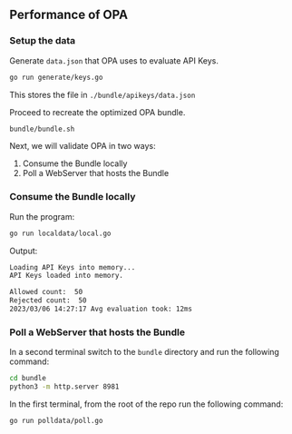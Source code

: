 ## Performance of OPA

### Setup the data

Generate `data.json` that OPA uses to evaluate API Keys.

```bash
go run generate/keys.go
```

This stores the file in `./bundle/apikeys/data.json`

Proceed to recreate the optimized OPA bundle.

```bash
bundle/bundle.sh
```

Next, we will validate OPA in two ways:
1. Consume the Bundle locally
2. Poll a WebServer that hosts the Bundle

### Consume the Bundle locally

Run the program:
```bash
go run localdata/local.go
```

Output:

```bash
Loading API Keys into memory...
API Keys loaded into memory.

Allowed count:  50
Rejected count:  50
2023/03/06 14:27:17 Avg evaluation took: 12ms
```

### Poll a WebServer that hosts the Bundle

In a second terminal switch to the `bundle` directory and run the following command:

```bash
cd bundle
python3 -m http.server 8981
```

In the first terminal, from the root of the repo run the following command:

```bash
go run polldata/poll.go
```